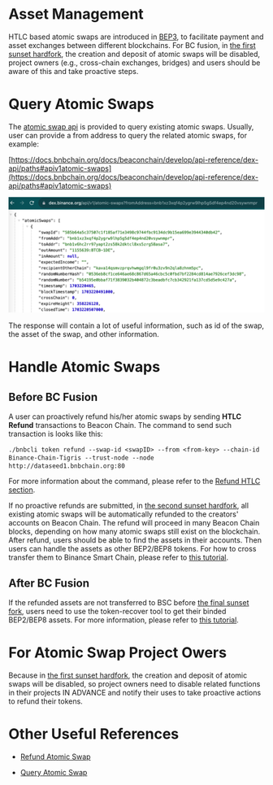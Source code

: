 # Asset Management

HTLC based atomic swaps are introduced in
[BEP3](https://github.com/bnb-chain/BEPs/blob/master/BEPs/BEP3.md),
to facilitate payment and asset exchanges between different blockchains.
For BC fusion, in [the first sunset
hardfork](https://github.com/bnb-chain/bEPs/pull/333), the
creation and deposit of atomic swaps will be disabled, project owners
(e.g., cross-chain exchanges, bridges) and users should be aware of this
and take proactive steps.

# Query Atomic Swaps

The [atomic swap
api](https://docs.bnbchain.org/docs/beaconchain/develop/api-reference/dex-api/paths#apiv1atomic-swaps)
is provided to query existing atomic swaps. Usually, user can provide a
from address to query the related atomic swaps, for example:

[https://docs.bnbchain.org/docs/beaconchain/develop/api-reference/dex-api/paths#apiv1atomic-swaps](https://docs.bnbchain.org/docs/beaconchain/develop/api-reference/dex-api/paths#apiv1atomic-swaps)

![img](../../assets/bcfusion/user-atomic-swap1.png)

The response will contain a lot of useful information, such as id of the
swap, the asset of the swap, and other information.

# Handle Atomic Swaps

## Before BC Fusion

A user can proactively refund his/her atomic swaps by sending **HTLC Refund** transactions to Beacon Chain. The command
to send such
transaction is looks like this:

```shell
./bnbcli token refund --swap-id <swapID> --from <from-key> --chain-id Binance-Chain-Tigris --trust-node --node http://dataseed1.bnbchain.org:80
```

For more information about the command, please refer to
the [Refund HTLC section](https://docs.bnbchain.org/docs/beaconchain/atomic-swap#refund-htlt).

If no proactive refunds are submitted, in [the second sunset hardfork](https://github.com/bnb-chain/bEPs/pull/333), all
existing atomic swaps will be automatically refunded to the creators'
accounts on Beacon Chain. The refund will proceed in many Beacon Chain
blocks, depending on how many atomic swaps still exist on the
blockchain. After refund, users should be able to find the assets in
their accounts. Then users can handle the assets as other BEP2/BEP8
tokens. For how to cross transfer them to Binance Smart Chain, please
refer to [this tutorial](./assets.md).

## After BC Fusion

If the refunded assets are not transferred to BSC
before [the final sunset fork](https://github.com/bnb-chain/bEPs/pull/333),
users need to use the token-recover tool to get their binded BEP2/BEP8
assets. For more information, please refer to [this
tutorial](https://docs.google.com/document/d/1rMWwYGt-s6FXcRiUrBSN8dtOU96HDz0T3GaZyzbo7VQ/edit?pli=1#heading=h.df0svx3bznak).

# For Atomic Swap Project Owers

Because in [the first sunset hardfork](https://github.com/bnb-chain/bEPs/pull/333), the
creation and deposit of atomic swaps will be disabled, so project owners
need to disable related functions in their projects IN ADVANCE and
notify their uses to take proactive actions to refund their tokens.

# Other Useful References

- [Refund Atomic Swap](https://docs.bnbchain.org/docs/beaconchain/atomic-swap#refund-htlt)

- [Query Atomic Swap](https://docs.bnbchain.org/docs/beaconchain/develop/api-reference/dex-api/paths#apiv1atomic-swaps)
